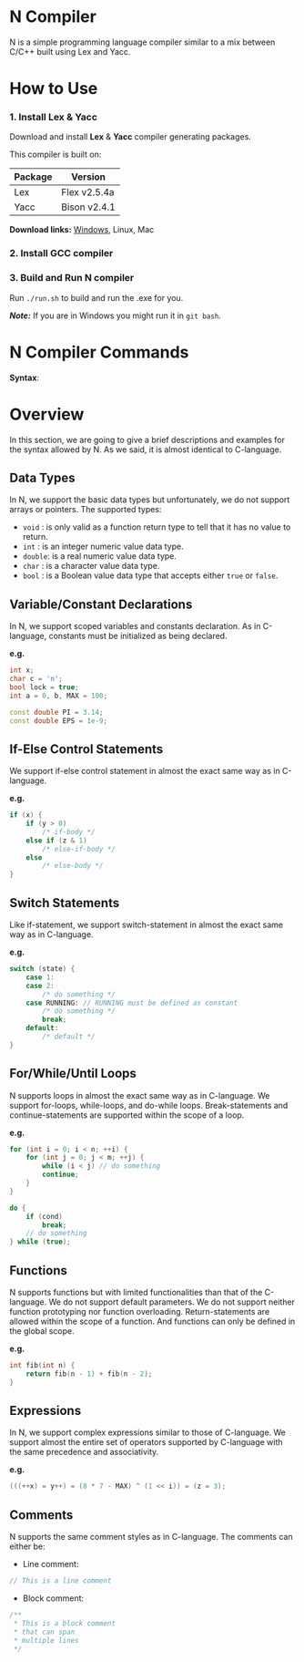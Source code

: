 # N Compiler
N is a simple programming language compiler similar to a mix between C/C++ built using Lex and Yacc.

# How to Use
### 1. Install Lex & Yacc  
Download and install **Lex** & **Yacc** compiler generating packages.

This compiler is built on:

| Package                 | Version        |
| ----------------------- | -------------- |
| Lex                     | Flex v2.5.4a   |
| Yacc                    | Bison v2.4.1   |

**Download links:** [Windows](https://github.com/lexxmark/winflexbison/releases), Linux, Mac

### 2. Install GCC compiler

### 3. Build and Run N compiler
Run `./run.sh` to build and run the .exe for you.

**_Note:_** If you are in Windows you might run it in `git bash`.

# N Compiler Commands
**Syntax**:  

# Overview
In this section, we are going to give a brief descriptions and examples for the syntax allowed by N. As we said, it is almost identical to C-language.

## Data Types
In N, we support the basic data types but unfortunately, we do not support arrays or pointers.
The supported types:
-	`void`  : is only valid as a function return type to tell that it has no value to return.
-	`int`   : is an integer numeric value data type.
-	`double`: is a real numeric value data type.
-	`char`  : is a character value data type.
-	`bool`  : is a Boolean value data type that accepts either `true` or `false`.

## Variable/Constant Declarations
In N, we support scoped variables and constants declaration. As in C-language, constants must be initialized as being declared.

**e.g.**

```C++
int x;
char c = 'n';
bool lock = true;
int a = 0, b, MAX = 100;

const double PI = 3.14;
const double EPS = 1e-9;
```

## If-Else Control Statements
We support if-else control statement in almost the exact same way as in C-language. 

**e.g.**

```C++
if (x) {
    if (y > 0)
        /* if-body */
    else if (z & 1)
        /* else-if-body */
    else
        /* else-body */
}
```

## Switch Statements
Like if-statement, we support switch-statement in almost the exact same way as in C-language. 

**e.g.**

```C++
switch (state) {
	case 1:
	case 2:
		/* do something */
	case RUNNING: // RUNNING must be defined as constant
		/* do something */
		break;
	default:
		/* default */
}
```

## For/While/Until Loops
N supports loops in almost the exact same way as in C-language. We support for-loops, while-loops, and do-while loops. Break-statements and continue-statements are supported within the scope of a loop.

**e.g.**
```C++
for (int i = 0; i < n; ++i) {
    for (int j = 0; j < m; ++j) {
        while (i < j) // do something
        continue;
    }
}

do {
    if (cond)
        break;
    // do something
} while (true);
```

## Functions
N supports functions but with limited functionalities than that of the C-language. We do not support default parameters. We do not support neither function prototyping nor function overloading.
Return-statements are allowed within the scope of a function. And functions can only be defined in the global scope.

**e.g.**
```C++
int fib(int n) {
    return fib(n - 1) + fib(n - 2);
}
```

## Expressions
In N, we support complex expressions similar to those of C-language. We support almost the entire set of operators supported by C-language with the same precedence and associativity.

**e.g.**
```C++
(((++x) = y++) = (8 * 7 - MAX) ^ (1 << i)) = (z = 3);
```

## Comments
N supports the same comment styles as in C-language. The comments can either be:
-	Line comment:
   ```C++
   // This is a line comment
   ```
-	Block comment:
  ```C++
  /**
   * This is a block comment
   * that can span
   * multiple lines
   */
  ```
